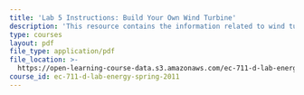 ```yaml
---
title: 'Lab 5 Instructions: Build Your Own Wind Turbine'
description: 'This resource contains the information related to wind turbine. '
type: courses
layout: pdf
file_type: application/pdf
file_location: >-
  https://open-learning-course-data.s3.amazonaws.com/ec-711-d-lab-energy-spring-2011/184c0fc86a104f97fddefdc5bd119127_MITEC_711S11_lab5.pdf
course_id: ec-711-d-lab-energy-spring-2011
---
```

